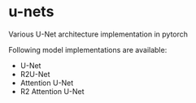 # u-nets
Various U-Net architecture implementation in pytorch 

Following model implementations are available:
* U-Net
* R2U-Net
* Attention U-Net
* R2 Attention U-Net
